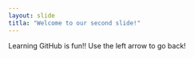 ```yaml
---
layout: slide
titla: "Welcome to our second slide!"
---
```

Learning GitHub is fun!!
Use the left arrow to go back!
